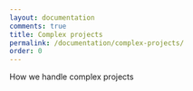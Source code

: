 ```yaml
---
layout: documentation
comments: true
title: Complex projects
permalink: /documentation/complex-projects/
order: 0
---
```


How we handle complex projects
